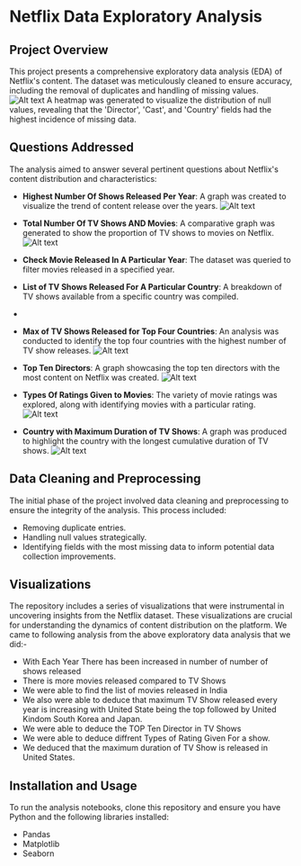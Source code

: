 # Netflix Data Exploratory Analysis

## Project Overview
This project presents a comprehensive exploratory data analysis (EDA) of Netflix's content. The dataset was meticulously cleaned to ensure accuracy, including the removal of duplicates and handling of missing values.
![Alt text](image.png)
A heatmap was generated to visualize the distribution of null values, revealing that the 'Director', 'Cast', and 'Country' fields had the highest incidence of missing data.

## Questions Addressed
The analysis aimed to answer several pertinent questions about Netflix's content distribution and characteristics:
- **Highest Number Of Shows Released Per Year**: A graph was created to visualize the trend of content release over the years.
![Alt text](image-1.png)
- **Total Number Of TV Shows AND Movies**: A comparative graph was generated to show the proportion of TV shows to movies on Netflix.
![Alt text](image-2.png)
- **Check Movie Released In A Particular Year**: The dataset was queried to filter movies released in a specified year.

- **List of TV Shows Released For A Particular Country**: A breakdown of TV shows available from a specific country was compiled.
- 
- **Max of TV Shows Released for Top Four Countries**: An analysis was conducted to identify the top four countries with the highest number
 of TV show releases.
![Alt text](image-3.png)
- **Top Ten Directors**: A graph showcasing the top ten directors with the most content on Netflix was created.
![Alt text](image-4.png)
- **Types Of Ratings Given to Movies**: The variety of movie ratings was explored, along with identifying movies with a particular rating.
![Alt text](image-5.png)
- **Country with Maximum Duration of TV Shows**: A graph was produced to highlight the country with the longest cumulative duration of TV shows.
![Alt text](image-6.png)

## Data Cleaning and Preprocessing
The initial phase of the project involved data cleaning and preprocessing to ensure the integrity of the analysis. This process included:
- Removing duplicate entries.
- Handling null values strategically.
- Identifying fields with the most missing data to inform potential data collection improvements.

## Visualizations
The repository includes a series of visualizations that were instrumental in uncovering insights from the Netflix dataset. These visualizations are crucial for understanding the dynamics of content distribution on the platform.
We came to following analysis from the above exploratory data analysis that we did:-
- With Each Year There has been increased in number of number of shows released
- There is more movies released compared to TV Shows 
- We were able to find the list of movies released in India
- We also were able to deduce that maximum TV Show released every year is increasing with United State being the top followed by United Kindom South Korea and Japan.
- We were able to deduce the TOP Ten Director in TV Shows 
- We were able to deduce diffrent Types of Rating Given For a show.
- We deduced that the maximum duration of TV Show is released in United States.




## Installation and Usage
To run the analysis notebooks, clone this repository and ensure you have Python and the following libraries installed:
- Pandas
- Matplotlib
- Seaborn




